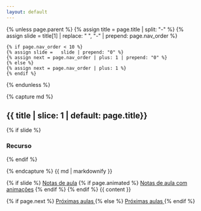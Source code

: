 ```yaml
---
layout: default
---
```


{% unless page.parent %}
{% assign title = page.title | split: "-"  %}
{% assign slide =  title[1] | replace: " ", "-" | prepend: page.nav_order %}
    
    {% if page.nav_order < 10 %}
    {% assign slide =   slide | prepend: "0" %}
    {% assign next = page.nav_order | plus: 1 | prepend: "0" %}
    {% else %}
    {% assign next = page.nav_order | plus: 1 %}
    {% endif %}

{% endunless %}

{% capture md %}
## {{ title | slice: 1 | default: page.title}}

{% if slide %}
### Recurso
{% endif %}

{% endcapture %}
{{ md | markdownify }}
 
 
{% if slide %}
<span class="fs-3">
    <a href="{{site.baseurl}}/assets/downloads/{{ slide }}.pdf" class="btn" target="_blank">Notas de aula</a>
    {% if page.animated %}
     <a href="{{ page.animated }}" class="btn" target="_blank">Notas de aula com animações</a>
</span>
    {% endif %}
{% endif %}
{{ content }}

<span class="fs-3 float-right">
    {% if page.next %}
    <a href="{{ page.next }}" class="btn"> Próximas aulas </a>
    {% else %}
    <a href="../{{ next }}" class="btn"> Próximas aulas </a>
    {% endif %}
</span>

